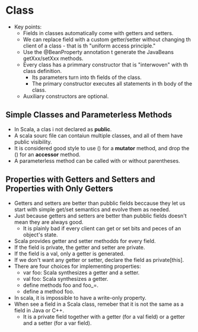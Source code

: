 # Class
* Key points:
  * Fields in classes automatically come with getters and setters.
  * We can replace  field with a custom getter/setter without changing th client of a class - that is th "uniform access principle."
  * Use the @BeanProperty annotation t generate the JavaBeans getXxx/setXxx methods.
  * Every class has a primmary constructor that is "interwoven" with th class definition.
    * Its parameters turn into th fields of the class.
    * The primary constructor executes all statements in th body of the class.
  * Auxiliary constructors are optional.

## Simple Classes and Parameterless Methods
* In Scala, a clas i not declared as **public**.
* A scala sourc file can contaiun multiple classes, and all of them have public visibility.
* It is considered good style to use () for a **mutator** method, and drop the () for an **accessor** method.
* A parameterless method can be called with or without parentheses.

## Properties with Getters and Setters and Properties with Only Getters
* Getters and setters are better than pubblic fields beccause they let us start with simple get/set semantics and evolve them as needed.
* Just because getters and setters are better than pubblic fields doesn't mean they are always good.
  * It is plainly bad if every client can get or set bits and peces of an object's state.
* Scala provides getter and setter methodds for every field.
* If the field is private, the getter and setter are private.
* If the field is a val, only a getter is generated.
* If we don't want any getter or setter, declare the field as private[this].
* There are four choices for implementing properties:
  * var foo: Scala synthesizes a getter and a setter.
  * val foo: Scala synthesizes a getter.
  * define methods foo and foo_=.
  * define a method foo.
* In scala, it is impossible to have a write-only property.
* When see a field in a Scala class, remeber that it is not the same as a field in Java or C++.
  * It is a private field together with a getter (for a val field) or a getter and a setter (for a var field).
